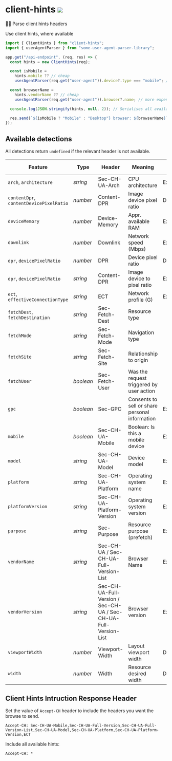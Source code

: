 # client-hints [![](https://img.shields.io/npm/v/client-hints.svg?style=flat-square)](https://www.npmjs.com/package/client-hints)

🕵️‍♂️ Parse client hints headers

Use client hints, where available

```js
import { ClientHints } from "client-hints";
import { userAgentParser } from "some-user-agent-parser-library";

app.get("/api-endpoint", (req, res) => {
  const hints = new ClientHints(req);

  const isMobile =
    hints.mobile ?? // cheap
    userAgentParser(req.get("user-agent")).device?.type === "mobile"; // more expensive

  const browserName =
    hints.vendorName ?? // cheap
    userAgentParser(req.get("user-agent")).browser?.name; // more expensive

  console.log(JSON.stringify(hints, null, 2)); // Serialises all available hints

  res.send(`${isMobile ? "Mobile" : "Desktop"} browser: ${browserName}`);
});
```

## Available detections

All detections return `undefined` if the relevant header is not available.

| Feature                                 | Type      | Header                                                           | Meaning                                        | Adoption level |
| --------------------------------------- | --------- | ---------------------------------------------------------------- | ---------------------------------------------- | -------------- |
| `arch`, `architecture`                  | _string_  | Sec-CH-UA-Arch                                                   | CPU architecture                               | Experimental   |
| `contentDpr`, `contentDevicePixelRatio` | _number_  | Content-DPR                                                      | Image device pixel ratio                       | Deprecated     |
| `deviceMemory`                          | _number_  | Device-Memory                                                    | Appr. available RAM                            | Experimental   |
| `downlink`                              | _number_  | Downlink                                                         | Network speed (Mbps)                           | Experimental   |
| `dpr`, `devicePixelRatio`               | _number_  | DPR                                                              | Device pixel ratio                             | Deprecated     |
| `dpr`, `devicePixelRatio`               | _string_  | Content-DPR                                                      | Image device to pixel ratio                    | Experimental   |
| `ect`, `effectiveConnectionType`        | _string_  | ECT                                                              | Network profile (G)                            | Experimental   |
| `fetchDest`, `fetchDestination`         | _string_  | Sec-Fetch-Dest                                                   | Resource type                                  |
| `fetchMode`                             | _string_  | Sec-Fetch-Mode                                                   | Navigation type                                |
| `fetchSite`                             | _string_  | Sec-Fetch-Site                                                   | Relationship to origin                         |
| `fetchUser`                             | _boolean_ | Sec-Fetch-User                                                   | Was the request triggered by user action       |
| `gpc`                                   | _boolean_ | Sec-GPC                                                          | Consents to sell or share personal information | Experimental   |
| `mobile`                                | _boolean_ | Sec-CH-UA-Mobile                                                 | Boolean: Is this a mobile device               | Experimental   |
| `model`                                 | _string_  | Sec-CH-UA-Model                                                  | Device model                                   | Experimental   |
| `platform`                              | _string_  | Sec-CH-UA-Platform                                               | Operating system name                          | Experimental   |
| `platformVersion`                       | _string_  | Sec-CH-UA-Platform-Version                                       | Operating system version                       | Experimental   |
| `purpose`                               | _string_  | Sec-Purpose                                                      | Resource purpose (prefetch)                    | Experimental   |
| `vendorName`                            | _string_  | Sec-CH-UA / Sec-CH-UA-Full-Version-List                          | Browser Name                                   | Experimental   |
| `vendorVersion`                         | _string_  | Sec-CH-UA-Full-Version / Sec-CH-UA / Sec-CH-UA-Full-Version-List | Browser version                                | Experimental   |
| `viewportWidth`                         | _number_  | Viewport-Width                                                   | Layout viewport width                          | Deprecated     |
| `width`                                 | _number_  | Width                                                            | Resource desired width                         | Deprecated     |

## Client Hints Intruction Response Header

Set the value of `Accept-CH` header to include the headers you want the browse to send.

```plaintext
Accept-CH: Sec-CH-UA-Mobile,Sec-CH-UA-Full-Version,Sec-CH-UA-Full-Version-List,Sec-CH-UA-Model,Sec-CH-UA-Platform,Sec-CH-UA-Platform-Version,ECT
```

Include all available hints:

```plaintext
Accept-CH: *
```
